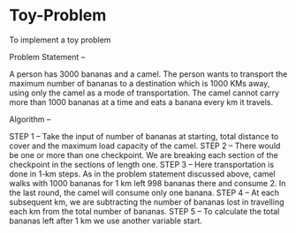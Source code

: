 # Toy-Problem
To implement a toy problem

Problem Statement –

A person has 3000 bananas and a camel. The person wants to transport the maximum number 
of bananas to a destination which is 1000 KMs away, using only the camel as a mode of 
transportation. The camel cannot carry more than 1000 bananas at a time and eats a banana every 
km it travels.

Algorithm –

STEP 1 – Take the input of number of bananas at starting, total distance to cover and the 
maximum load capacity of the camel.
STEP 2 – There would be one or more than one checkpoint. We are breaking each section of the 
checkpoint in the sections of length one.
STEP 3 – Here transportation is done in 1-km steps. As in the problem statement discussed 
above, camel walks with 1000 bananas for 1 km left 998 bananas there and consume 2. In the 
last round, the camel will consume only one banana.
STEP 4 – At each subsequent km, we are subtracting the number of bananas lost in travelling 
each km from the total number of bananas. 
STEP 5 – To calculate the total bananas left after 1 km we use another variable start. 

